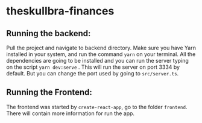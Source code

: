# theskullbra-finances

## Running the backend:
Pull the project and navigate to backend directory. Make sure you have Yarn installed in your system, and run the command ```yarn``` on your terminal. All the dependencies are going to be installed and you can run the server typing on the script ```yarn dev:serve``` . This will run the server on port 3334 by default. But you can change the port used by going to ```src/server.ts```.

## Running the Frontend:
The frontend was started by ```create-react-app```, go to the folder ```frontend```. There will contain more information for run the app. 

